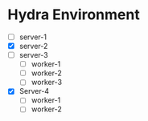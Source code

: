 # Hydra Environment 

- [ ] server-1
- [x] server-2
- [ ] server-3
    - [ ] worker-1                    
    - [ ] worker-2           
    - [ ] worker-3    
- [x] Server-4
    - [ ] worker-1                    
    - [ ] worker-2
